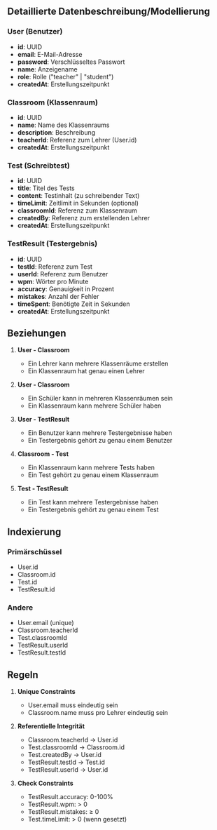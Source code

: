 ## Detaillierte Datenbeschreibung/Modellierung

### User (Benutzer)
- **id**: UUID
- **email**: E-Mail-Adresse 
- **password**: Verschlüsseltes Passwort
- **name**: Anzeigename
- **role**: Rolle ("teacher" | "student")
- **createdAt**: Erstellungszeitpunkt

### Classroom (Klassenraum)
- **id**:  UUID
- **name**: Name des Klassenraums
- **description**: Beschreibung
- **teacherId**: Referenz zum Lehrer (User.id)
- **createdAt**: Erstellungszeitpunkt

### Test (Schreibtest)
- **id**: UUID
- **title**: Titel des Tests
- **content**: Testinhalt (zu schreibender Text)
- **timeLimit**: Zeitlimit in Sekunden (optional)
- **classroomId**: Referenz zum Klassenraum
- **createdBy**: Referenz zum erstellenden Lehrer
- **createdAt**: Erstellungszeitpunkt

### TestResult (Testergebnis)
- **id**: UUID
- **testId**: Referenz zum Test
- **userId**: Referenz zum Benutzer
- **wpm**: Wörter pro Minute
- **accuracy**: Genauigkeit in Prozent
- **mistakes**: Anzahl der Fehler
- **timeSpent**: Benötigte Zeit in Sekunden
- **createdAt**: Erstellungszeitpunkt

## Beziehungen

1. **User - Classroom**
   - Ein Lehrer kann mehrere Klassenräume erstellen
   - Ein Klassenraum hat genau einen Lehrer

2. **User - Classroom**
   - Ein Schüler kann in mehreren Klassenräumen sein
   - Ein Klassenraum kann mehrere Schüler haben

3. **User - TestResult**
   - Ein Benutzer kann mehrere Testergebnisse haben
   - Ein Testergebnis gehört zu genau einem Benutzer

4. **Classroom - Test**
   - Ein Klassenraum kann mehrere Tests haben
   - Ein Test gehört zu genau einem Klassenraum

5. **Test - TestResult**
   - Ein Test kann mehrere Testergebnisse haben
   - Ein Testergebnis gehört zu genau einem Test

## Indexierung

### Primärschüssel
- User.id
- Classroom.id
- Test.id
- TestResult.id

### Andere
- User.email (unique)
- Classroom.teacherId
- Test.classroomId
- TestResult.userId
- TestResult.testId

## Regeln

1. **Unique Constraints**
   - User.email muss eindeutig sein
   - Classroom.name muss pro Lehrer eindeutig sein

2. **Referentielle Integrität**
   - Classroom.teacherId → User.id
   - Test.classroomId → Classroom.id
   - Test.createdBy → User.id
   - TestResult.testId → Test.id
   - TestResult.userId → User.id

3. **Check Constraints**
   - TestResult.accuracy: 0-100%
   - TestResult.wpm: > 0
   - TestResult.mistakes: ≥ 0
   - Test.timeLimit: > 0 (wenn gesetzt) 